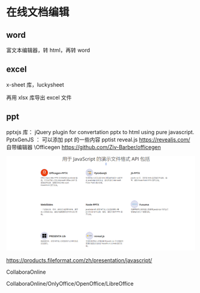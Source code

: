 # 在线文档编辑

## word

富文本编辑器，转 html，再转 word

## excel

x-sheet 库，luckysheet

再用 xlsx 库导出 excel 文件

## ppt

pptxjs 库： jQuery plugin for convertation pptx to html using pure javascript.
PptxGenJS ： 可以添加 ppt 的一些内容
pptist
reveal.js https://revealjs.com/ 自带编辑器
\Officegen https://github.com/Ziv-Barber/officegen

![用于 JavaScript 的演示文件格式 API 包括](image.png)

<https://products.fileformat.com/zh/presentation/javascript/>

CollaboraOnline

CollaboraOnline/OnlyOffice/OpenOffice/LibreOffice
